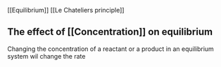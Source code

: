 [[Equilibrium]]
[[Le Chateliers principle]]

## The effect of [[Concentration]] on equilibrium
Changing the concentration of a reactant or a product in an equilibrium system wil change the rate